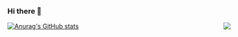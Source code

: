 ### Hi there 👋
[![Anurag's GitHub stats](https://github-readme-stats.vercel.app/api?username=Fleurxxx&show_icons=true&theme=radical)](https://github.com/anuraghazra/github-readme-stats)
<img align="right" src="https://github-readme-stats.vercel.app/api?username=Fleurxxx&show_icons=true&theme=radical">

<!--
**Fleurxxx/Fleurxxx** is a ✨ _special_ ✨ repository because its `README.md` (this file) appears on your GitHub profile.

Here are some ideas to get you started:

- 🔭 I’m currently working on ...
- 🌱 I’m currently learning ...
- 👯 I’m looking to collaborate on ...
- 🤔 I’m looking for help with ...
- 💬 Ask me about ...
- 📫 How to reach me: ...
- 😄 Pronouns: ...
- ⚡ Fun fact: ...
-->
